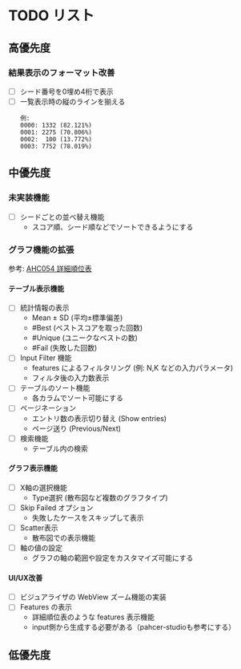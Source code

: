 # TODO リスト

## 高優先度

### 結果表示のフォーマット改善
- [ ] シード番号を0埋め4桁で表示
- [ ] 一覧表示時の縦のラインを揃える
  ```
  例:
  0000: 1332 (82.121%)
  0001: 2275 (70.806%)
  0002:  100 (13.772%)
  0003: 7752 (78.019%)
  ```

## 中優先度

### 未実装機能
- [ ] シードごとの並べ替え機能
  - スコア順、シード順などでソートできるようにする

### グラフ機能の拡張
参考: [AHC054 詳細順位表](https://img.atcoder.jp/ahc_standings/index.html?contest=ahc054)

#### テーブル表示機能
- [ ] 統計情報の表示
  - Mean ± SD (平均±標準偏差)
  - #Best (ベストスコアを取った回数)
  - #Unique (ユニークなベストの数)
  - #Fail (失敗した回数)
- [ ] Input Filter 機能
  - features によるフィルタリング (例: N,K などの入力パラメータ)
  - フィルタ後の入力数表示
- [ ] テーブルのソート機能
  - 各カラムでソート可能にする
- [ ] ページネーション
  - エントリ数の表示切り替え (Show entries)
  - ページ送り (Previous/Next)
- [ ] 検索機能
  - テーブル内の検索

#### グラフ表示機能
- [ ] X軸の選択機能
  - Type選択 (散布図など複数のグラフタイプ)
- [ ] Skip Failed オプション
  - 失敗したケースをスキップして表示
- [ ] Scatter表示
  - 散布図での表示機能
- [ ] 軸の値の設定
  - グラフの軸の範囲や設定をカスタマイズ可能にする

#### UI/UX改善
- [ ] ビジュアライザの WebView ズーム機能の実装
- [ ] Features の表示
  - 詳細順位表のような features 表示機能
  - input側から生成する必要がある（pahcer-studioも参考にする）

## 低優先度
